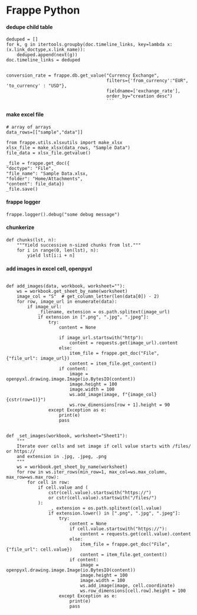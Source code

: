 # Frappe Python

#### dedupe child table

```
deduped = []
for k, g in itertools.groupby(doc.timeline_links, key=lambda x: (x.link_doctype,x.link_name)):
    deduped.append(next(g))
doc.timeline_links = deduped


```

````
conversion_rate = frappe.db.get_value("Currency Exchange",
                                      filters={'from_currency':"EUR", 'to_currency' : "USD"},
                                      fieldname=['exchange_rate'],
                                      order_by="creation desc")
                                      ```
````

#### make excel file

```
# array of arrays
data_rows=[["sample","data"]]

from frappe.utils.xlsxutils import make_xlsx
xlsx_file = make_xlsx(data_rows, "Sample Data")
file_data = xlsx_file.getvalue()

_file = frappe.get_doc({
"doctype": "File",
"file_name": "Sample Data.xlsx,
"folder": "Home/Attachments",
"content": file_data})
_file.save()
```

#### frappe logger

```
frappe.logger().debug("some debug message")
```

#### chunkerize

```
def chunks(lst, n):
    """Yield successive n-sized chunks from lst."""
    for i in range(0, len(lst), n):
        yield lst[i:i + n]

```

#### add images in excel cell, openpyxl

```

def add_images(data, workbook, worksheet=""):
    ws = workbook.get_sheet_by_name(worksheet)
    image_col = "S"  # get_column_letter(len(data[0]) - 2)
    for row, image_url in enumerate(data):
        if image_url:
            _filename, extension = os.path.splitext(image_url)
            if extension in [".png", ".jpg", ".jpeg"]:
                try:
                    content = None

                    if image_url.startswith("http"):
                        content = requests.get(image_url).content
                    else:
                        item_file = frappe.get_doc("File", {"file_url": image_url})
                        content = item_file.get_content()
                    if content:
                        image = openpyxl.drawing.image.Image(io.BytesIO(content))
                        image.height = 100
                        image.width = 100
                        ws.add_image(image, f"{image_col}{cstr(row+1)}")
                        ws.row_dimensions[row + 1].height = 90
                except Exception as e:
                    print(e)
                    pass


def _set_images(workbook, worksheet="Sheet1"):
    """
    Iterate over cells and set image if cell value starts with /files/ or https://
    and extension in .jpg, .jpeg, .png
    """
    ws = workbook.get_sheet_by_name(worksheet)
    for row in ws.iter_rows(min_row=1, max_col=ws.max_column, max_row=ws.max_row):
        for cell in row:
            if cell.value and (
                cstr(cell.value).startswith("https://")
                or cstr(cell.value).startswith("/files/")
            ):
                _, extension = os.path.splitext(cell.value)
                if extension.lower() in [".png", ".jpg", ".jpeg"]:
                    try:
                        content = None
                        if cell.value.startswith("https://"):
                            content = requests.get(cell.value).content
                        else:
                            item_file = frappe.get_doc("File", {"file_url": cell.value})
                            content = item_file.get_content()
                        if content:
                            image = openpyxl.drawing.image.Image(io.BytesIO(content))
                            image.height = 100
                            image.width = 100
                            ws.add_image(image, cell.coordinate)
                            ws.row_dimensions[cell.row].height = 100
                    except Exception as e:
                        print(e)
                        pass


```
